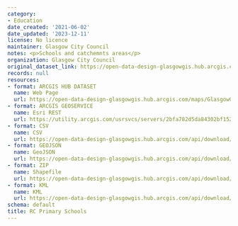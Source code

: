 ```yaml
---
category:
- Education
date_created: '2021-06-02'
date_updated: '2023-12-11'
license: No licence
maintainer: Glasgow City Council
notes: <p>Schools and catchemnts areas</p>
organization: Glasgow City Council
original_dataset_link: https://open-data-design-glasgowgis.hub.arcgis.com/maps/GlasgowGIS::rc-primary-schools-2
records: null
resources:
- format: ARCGIS HUB DATASET
  name: Web Page
  url: https://open-data-design-glasgowgis.hub.arcgis.com/maps/GlasgowGIS::rc-primary-schools-2
- format: ARCGIS GEOSERVICE
  name: Esri REST
  url: https://utility.arcgis.com/usrsvcs/servers/2bfa782d5da84302bf15219e19a05112/rest/services/OPEN_DATA/Schools_Catchments_Open/MapServer/3
- format: CSV
  name: CSV
  url: https://open-data-design-glasgowgis.hub.arcgis.com/api/download/v1/items/2bfa782d5da84302bf15219e19a05112/csv?layers=3
- format: GEOJSON
  name: GeoJSON
  url: https://open-data-design-glasgowgis.hub.arcgis.com/api/download/v1/items/2bfa782d5da84302bf15219e19a05112/geojson?layers=3
- format: ZIP
  name: Shapefile
  url: https://open-data-design-glasgowgis.hub.arcgis.com/api/download/v1/items/2bfa782d5da84302bf15219e19a05112/shapefile?layers=3
- format: KML
  name: KML
  url: https://open-data-design-glasgowgis.hub.arcgis.com/api/download/v1/items/2bfa782d5da84302bf15219e19a05112/kml?layers=3
schema: default
title: RC Primary Schools
---
```

